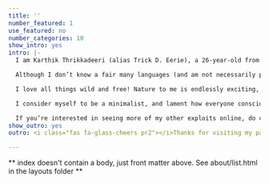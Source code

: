 ```yaml
---
title: ''
number_featured: 1
use_featured: no
number_categories: 10
show_intro: yes
intro: |-
  I am Karthik Thrikkadeeri (alias Trick D. Eerie), a 26-year-old from Kerala, India. I am an ecologist, which means that I am interested in organisms and their relationships with each other and with the environment, and that I often spend my days thinking about various patterns in nature. It also means that I have a close relationship with numbers, often messy.

  Although I don’t know a fair many languages (and am not necessarily passionate about learning many), I do love how languages work. Consequently, I tend to get excited over small things like ingenious wordplay and writing with multiple layers to it. Irrespective of this though, I believe that there is immense power that writing holds. Lately, I have started to take my own writing more seriously and to integrate it better into my life.

  I love all things wild and free! Nature to me is endlessly exciting, intriguing and calming. I don’t *get lost* in nature as often as I’d like, and instead most often find myself looking and listening for birds (birding!). I am also obsessed with the Road, and more generally I tend to satiate my freeness- and lostness-cravings with travel, mostly preferring to go off the trodden path. As such, birding and travel for me have become inextricably linked.

  I consider myself to be a minimalist, and lament how everyone consciously or otherwise madly chases after *more*. I often find myself wistful for the “good old days”---times before even mine, but familiar (and alluring) to me almost as legend---and pondering on how it all would be if things were to change.

  If you’re interested in seeing more of my other exploits online, do check out my profiles on [eBird](https://ebird.org/profile/ODQxNTky/world), where I have all my birding data (which also contributes to science!), [iNaturalist](https://www.inaturalist.org/people/337978), where I keep all non-bird data, and [The Storygraph](https://app.thestorygraph.com/profile/kartrick), where I track and review books.
show_outro: yes
outro: <i class="fas fa-glass-cheers pr2"></i>Thanks for visiting my page!

---
```


** index doesn't contain a body, just front matter above.
See about/list.html in the layouts folder **
